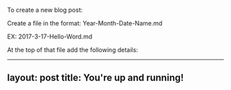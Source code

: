 To create a new blog post:

Create a file in the format:
Year-Month-Date-Name.md

EX:
2017-3-17-Hello-Word.md


At the top of that file add the following details:

---
layout: post
title: You're up and running!
---
